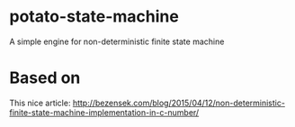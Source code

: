 # potato-state-machine
A simple engine for non-deterministic finite state machine

# Based on
This nice article: http://bezensek.com/blog/2015/04/12/non-deterministic-finite-state-machine-implementation-in-c-number/
